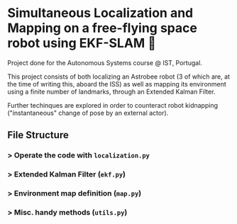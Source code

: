 # Simultaneous Localization and Mapping on a free-flying space robot using EKF-SLAM :robot:

Project done for the Autonomous Systems course @ IST, Portugal.

This project consists of both localizing an Astrobee robot (3 of which are, at the time of writing this, aboard the ISS) as well as mapping its environment using a finite number of landmarks, through an Extended Kalman Filter.

Further techinques are explored in order to counteract robot kidnapping ("instantaneous" change of pose by an external actor).

## File Structure

### > Operate the code with `localization.py`

### > Extended Kalman Filter (`ekf.py`)

### > Environment map definition (`map.py`)

### > Misc. handy methods (`utils.py`)

